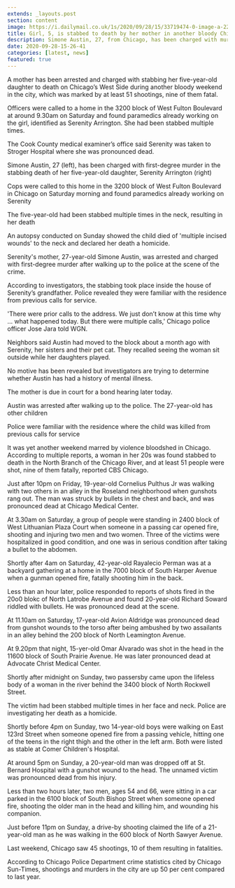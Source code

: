 ```yaml
---
extends: _layouts.post
section: content
image: https://i.dailymail.co.uk/1s/2020/09/28/15/33719474-0-image-a-22_1601301930386.jpg 
title: Girl, 5, is stabbed to death by her mother in another bloody Chicago weekend 
description: Simone Austin, 27, from Chicago, has been charged with murder in the stabbing death of her five-year-old daughter, Serenity Arrington, who suffered multiple wounds to the neck on Saturday. 
date: 2020-09-28-15-26-41 
categories: [latest, news] 
featured: true 
--- 
```

A mother has been arrested and charged with stabbing her five-year-old daughter to death on Chicago’s West Side during another bloody weekend in the city, which was marked by at least 51 shootings, nine of them fatal.

Officers were called to a home in the 3200 block of West Fulton Boulevard at around 9.30am on Saturday and found paramedics already working on the girl, identified as Serenity Arrington. She had been stabbed multiple times.  

The Cook County medical examiner’s office said Serenity was taken to Stroger Hospital where she was pronounced dead. 

Simone Austin, 27 (left), has been charged with first-degree murder in the stabbing death of her five-year-old daughter, Serenity Arrington (right)

Cops were called to this home in the 3200 block of West Fulton Boulevard in Chicago on Saturday morning and found paramedics already working on Serenity 

The five-year-old had been stabbed multiple times in the neck, resulting in her death 

An autopsy conducted on Sunday showed the child died of 'multiple incised wounds' to the neck and declared her death a homicide.

Serenity's mother, 27-year-old Simone Austin, was arrested and charged with first-degree murder after walking up to the police at the scene of the crime. 

According to investigators, the stabbing took place inside the house of Serenity’s grandfather. Police revealed they were familiar with the residence from previous calls for service. 

'There were prior calls to the address. We just don’t know at this time why … what happened today. But there were multiple calls,' Chicago police officer Jose Jara told WGN.

Neighbors said Austin had moved to the block about a month ago with Serenity, her sisters and their pet cat. They recalled seeing the woman sit outside while her daughters played.

No motive has been revealed but investigators are trying to determine whether Austin has had a history of mental illness.

The mother is due in court for a bond hearing later today. 

Austin was arrested after walking up to the police. The 27-year-old has other children 

Police were familiar with the residence where the child was killed from previous calls for service

It was yet another weekend marred by violence bloodshed in Chicago. According to multiple reports, a woman in her 20s was found stabbed to death in the North Branch of the Chicago River, and at least 51 people were shot, nine of them fatally, reported CBS Chicago.

Just after 10pm on Friday, 19-year-old Cornelius Pulthus Jr was walking with two others in an alley in the Roseland neighborhood when gunshots rang out. The man was struck by bullets in the chest and back, and was pronounced dead at Chicago Medical Center. 

At 3.30am on Saturday, a group of people were standing in 2400 block of West Lithuanian Plaza Court when someone in a passing car opened fire, shooting and injuring two men and two women. Three of the victims were hospitalized in good condition, and one was in serious condition after taking a bullet to the abdomen. 

Shortly after 4am on Saturday, 42-year-old Rayalecio Perman was at a backyard gathering at a home in the 7000 block of South Harper Avenue when a gunman opened fire, fatally shooting him in the back. 

Less than an hour later, police responded to reports of shots fired in the 20o0 blokc of North Latrobe Avenue and found 20-year-old Richard Soward riddled with bullets. He was pronounced dead at the scene. 

At 11.10am on Saturday, 17-year-old Avion Aldridge was pronounced dead from gunshot wounds to the torso after being ambushed by two assailants in an alley behind the 200 block of North Leamington Avenue.

At 9.20pm that night, 15-yer-old Omar Alvarado was shot in the head in the 11600 block of South Prairie Avenue. He was later pronounced dead at Advocate Christ Medical Center.

Shortly after midnight on Sunday, two passersby came upon the lifeless body of a woman in the river behind the 3400 block of North Rockwell Street.

The victim had been stabbed multiple times in her face and neck. Police are investigating her death as a homicide.  

Shortly before 4pm on Sunday, two 14-year-old boys were walking on East 123rd Street when someone opened fire from a passing vehicle, hitting one of the teens in the right thigh and the other in the left arm. Both were listed as stable at Comer Children's Hospital.   

At around 5pm on Sunday, a 20-year-old man was dropped off at St. Bernard Hospital with a gunshot wound to the head. The unnamed victim was pronounced dead from his injury. 

Less than two hours later, two men, ages 54 and 66, were sitting in a car parked in the 6100 block of South Bishop Street when someone opened fire, shooting the older man in the head and killing him, and wounding his companion. 

Just before 11pm on Sunday, a drive-by shooting claimed the life of a 21-year-old man as he was walking in the 600 block of North Sawyer Avenue.

Last weekend, Chicago saw 45 shootings, 10 of them resulting in fatalities. 

According to Chicago Police Department crime statistics cited by Chicago Sun-Times, shootings and murders in the city are up 50 per cent compared to last year.  

